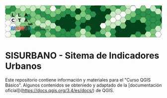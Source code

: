 ![Logo](/hex.png)

# SISURBANO - Sitema de Indicadores Urbanos
Este repositorio contiene información y materiales para el "Curso QGIS Básico". Algunos contenidos se obteniedo y adaptado de la [documentación oficial])(https://docs.qgis.org/3.4/es/docs/) de QGIS.

